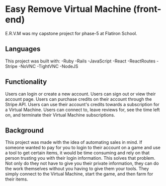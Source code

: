 # Easy Remove Virtual Machine (front-end)

E.R.V.M was my capstone project for phase-5 at Flatiron School.

## Languages

This project was built with:
-Ruby
-Rails
-JavaScript
-React
-ReactRoutes
-Stripe
-NoVNC
-TightVNC
-NodeJS

## Functionality

Users can login or create a new account.
Users can sign out or view their account page.
Users can purchase credits on their account through the Stripe API.
Users can use their account's credits towards a subscription for a Virtual Machine.
Users can connect to, leave reviews for, see the time left on, and terminate their Virtual Machine subscriptions.

## Background

This project was made with the idea of automating sales in mind. If someone wanted to pay for you to login to their account on a game and use a tool to get certain items, it would be time consuming and rely on that person trusting you with their login information. This solves that problem. Not only do they not have to give you their private information, they can do the work themselves without you having to give them your tools. They simply connect to the Virtual Machine, start the game, and then farm for their items.
